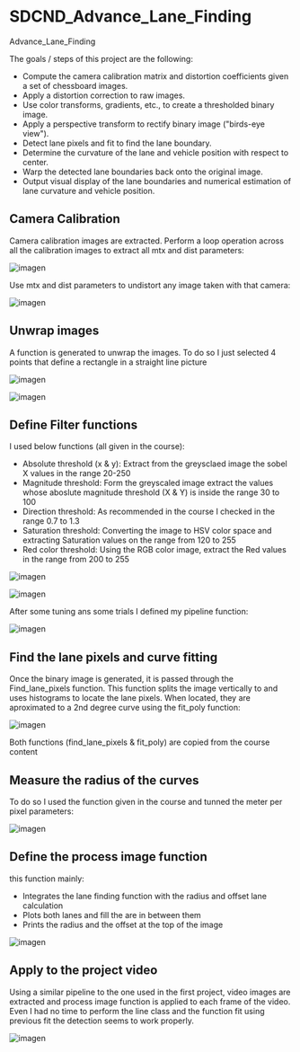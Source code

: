 # SDCND_Advance_Lane_Finding
Advance_Lane_Finding

The goals / steps of this project are the following:

* Compute the camera calibration matrix and distortion coefficients given a set of chessboard images.
* Apply a distortion correction to raw images.
* Use color transforms, gradients, etc., to create a thresholded binary image.
* Apply a perspective transform to rectify binary image ("birds-eye view").
* Detect lane pixels and fit to find the lane boundary.
* Determine the curvature of the lane and vehicle position with respect to center.
* Warp the detected lane boundaries back onto the original image.
* Output visual display of the lane boundaries and numerical estimation of lane curvature and vehicle position.

## Camera Calibration

Camera calibration images are extracted. 
Perform a loop operation across all the calibration images to extract all mtx and dist parameters:

![imagen](https://user-images.githubusercontent.com/41348711/46917754-bb72b380-cfca-11e8-99f0-86c789885039.png)

Use mtx and dist parameters to undistort any image taken with that camera:

![imagen](https://user-images.githubusercontent.com/41348711/46917671-e14b8880-cfc9-11e8-9299-165012fee99e.png)


## Unwrap images

A function is generated to unwrap the images. To do so I just selected 4 points that define a rectangle in a straight line picture

![imagen](https://user-images.githubusercontent.com/41348711/46917783-08568a00-cfcb-11e8-907a-1fca755bfb69.png)

![imagen](https://user-images.githubusercontent.com/41348711/46917728-69ca2900-cfca-11e8-9a51-258d33244f74.png)

## Define Filter functions

I used below functions (all given in the course):

* Absolute threshold (x & y): Extract from the greysclaed image the sobel X values in the range 20-250
* Magnitude threshold: Form the greyscaled image extract the values whose aboslute magnitude threshold (X & Y) is inside the range 30 to 100
* Direction threshold: As recommended in the course I checked in the range 0.7 to 1.3
* Saturation threshold: Converting the image to HSV color space and extracting Saturation values on the range from 120 to 255
* Red color threshold: Using the RGB color image, extract the Red values in the range from 200 to 255

![imagen](https://user-images.githubusercontent.com/41348711/46918965-a56bef80-cfd8-11e8-8f1a-476af966436a.png)

![imagen](https://user-images.githubusercontent.com/41348711/46918987-cd5b5300-cfd8-11e8-9436-57254896fef1.png)

After some tuning ans some trials I defined my pipeline function: 

![imagen](https://user-images.githubusercontent.com/41348711/46919002-17443900-cfd9-11e8-82c5-0a34f66d0802.png)

## Find the lane pixels and curve fitting 

Once the binary image is generated, it is passed through the Find_lane_pixels function. This function splits the image vertically to and uses histograms to locate the lane pixels. 
When located, they are aproximated to a 2nd degree curve using the fit_poly function:

![imagen](https://user-images.githubusercontent.com/41348711/46919104-8cfcd480-cfda-11e8-8e12-a00edeae6c58.png)

Both functions (find_lane_pixels & fit_poly) are copied from the course content

## Measure the radius of the curves

To do so I used the function given in the course and tunned the meter per pixel parameters:

![imagen](https://user-images.githubusercontent.com/41348711/46919167-90449000-cfdb-11e8-8bf9-e1487adc0b49.png)

## Define the process image function
this function mainly:
* Integrates the lane finding function with the radius and offset lane calculation 
* Plots both lanes and fill the are in between them 
* Prints the radius and the offset at the top of the image

![imagen](https://user-images.githubusercontent.com/41348711/46919222-7e172180-cfdc-11e8-9f82-6e9455d610b5.png)

## Apply to the project video

Using a similar pipeline to the one used in the first project, video images are extracted and process image function is applied to each frame of the video. Even I had no time to perform the line class and the function fit using previous fit the detection seems to work properly. 

![imagen](https://user-images.githubusercontent.com/41348711/46919236-cd5d5200-cfdc-11e8-8bc2-89295dcc369e.png)




